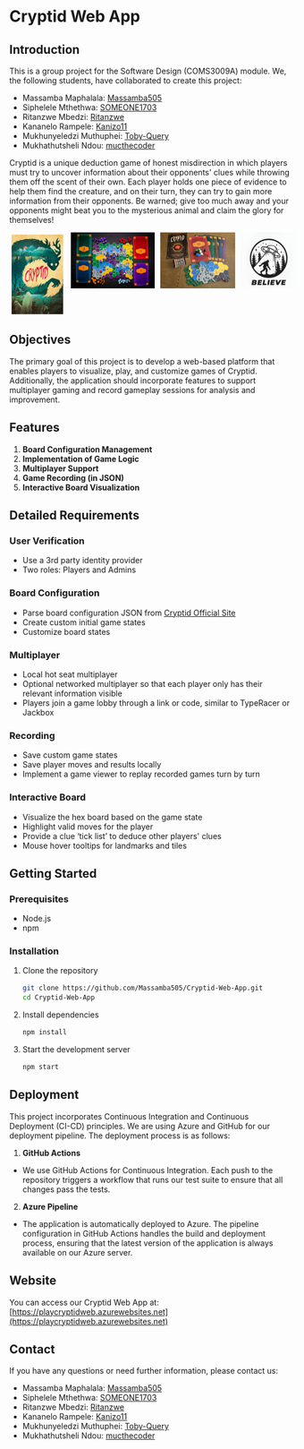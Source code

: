 # Cryptid Web App

## Introduction

This is a group project for the Software Design (COMS3009A) module. We, the following students, have collaborated to create this project:

- Massamba Maphalala: [Massamba505](https://github.com/Massamba505)
- Siphelele Mthethwa: [SOMEONE1703](https://github.com/SOMEONE1703)
- Ritanzwe Mbedzi: [Ritanzwe](https://github.com/Ritanzwe)
- Kananelo Rampele: [Kanizo11](https://github.com/Kanizo11)
- Mukhunyeledzi Muthuphei: [Toby-Query](https://github.com/Toby-Query)
- Mukhathutsheli Ndou: [mucthecoder](https://github.com/mucthecoder)

Cryptid is a unique deduction game of honest misdirection in which players must try to uncover information about their opponents' clues while throwing them off the scent of their own. Each player holds one piece of evidence to help them find the creature, and on their turn, they can try to gain more information from their opponents. Be warned; give too much away and your opponents might beat you to the mysterious animal and claim the glory for themselves!

<div style="display: flex;  gap: 10px;">
    <img src="public/images/Cryptid_Card.jpg" alt="picture" width="100" height="150">
    <img src="public/images/board_and_cards.jpg" alt="picture" width="150" height="100">
    <img src="public/images/Cryptid2.png" alt="picture" width="150" height="100">
    <img src="public/images/logo.jpg" alt="picture" width="100" height="100">
</div>

## Objectives

The primary goal of this project is to develop a web-based platform that enables players to visualize, play, and customize games of Cryptid. Additionally, the application should incorporate features to support multiplayer gaming and record gameplay sessions for analysis and improvement.

## Features

1. **Board Configuration Management**
2. **Implementation of Game Logic**
3. **Multiplayer Support**
4. **Game Recording (in JSON)**
5. **Interactive Board Visualization**

## Detailed Requirements

### User Verification
- Use a 3rd party identity provider
- Two roles: Players and Admins

### Board Configuration
- Parse board configuration JSON from [Cryptid Official Site](https://www.playcryptid.com/)
- Create custom initial game states
- Customize board states

### Multiplayer
- Local hot seat multiplayer
- Optional networked multiplayer so that each player only has their relevant information visible
- Players join a game lobby through a link or code, similar to TypeRacer or Jackbox

### Recording
- Save custom game states
- Save player moves and results locally
- Implement a game viewer to replay recorded games turn by turn

### Interactive Board
- Visualize the hex board based on the game state
- Highlight valid moves for the player
- Provide a clue ‘tick list’ to deduce other players' clues
- Mouse hover tooltips for landmarks and tiles

## Getting Started

### Prerequisites

- Node.js
- npm

### Installation

1. Clone the repository
    ```sh
    git clone https://github.com/Massamba505/Cryptid-Web-App.git
    cd Cryptid-Web-App
    ```
2. Install dependencies
    ```sh
    npm install
    ```
3. Start the development server
    ```sh
    npm start
    ```

## Deployment

This project incorporates Continuous Integration and Continuous Deployment (CI-CD) principles. We are using Azure and GitHub for our deployment pipeline. The deployment process is as follows:

1. **GitHub Actions**
- We use GitHub Actions for Continuous Integration. Each push to the repository triggers a workflow that runs our test suite to ensure that all changes pass the tests.

2. **Azure Pipeline**
- The application is automatically deployed to Azure. The pipeline configuration in GitHub Actions handles the build and deployment process, ensuring that the latest version of the application is always available on our Azure server.

## Website

You can access our Cryptid Web App at: [https://playcryptidweb.azurewebsites.net](https://playcryptidweb.azurewebsites.net)

## Contact

If you have any questions or need further information, please contact us:

- Massamba Maphalala: [Massamba505](https://github.com/Massamba505)
- Siphelele Mthethwa: [SOMEONE1703](https://github.com/SOMEONE1703)
- Ritanzwe Mbedzi: [Ritanzwe](https://github.com/Ritanzwe)
- Kananelo Rampele: [Kanizo11](https://github.com/Kanizo11)
- Mukhunyeledzi Muthuphei: [Toby-Query](https://github.com/Toby-Query)
- Mukhathutsheli Ndou: [mucthecoder](https://github.com/mucthecoder)

